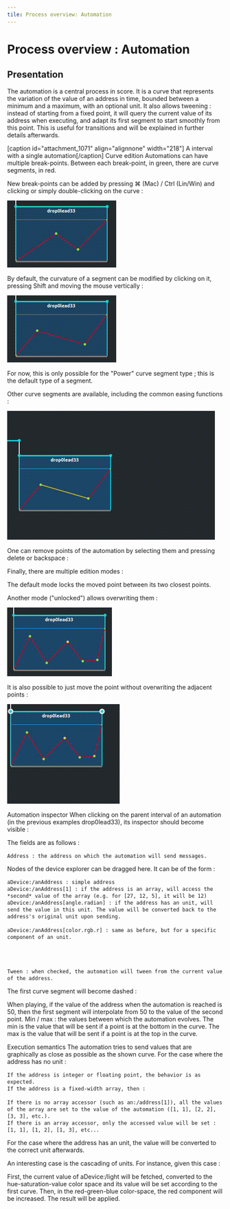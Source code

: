 ```yaml
---
tile: Process overview: Automation
---
```


# Process overview : Automation

## Presentation

The automation is a central process in score.
It is a curve that represents the variation of the value of an address in time, bounded between a minimum and a maximum, with an optional unit.
It also allows tweening : instead of starting from a fixed point, it will query the current value of its address when executing, and adapt its first segment to start smoothly from this point.
This is useful for transitions and will be explained in further details afterwards.

[caption id="attachment_1071" align="alignnone" width="218"] A interval with a single automation[/caption]
Curve edition
Automations can have multiple break-points.
Between each break-point, in green, there are curve segments, in red.

New break-points can be added by pressing ⌘ (Mac) / Ctrl (Lin/Win) and clicking or simply double-clicking on the curve :

![Adding points in automation](../images/autom-click.gif)

By default, the curvature of a segment can be modified by clicking on it, pressing Shift and moving the mouse vertically :

![Adding curvature](../images/autom-curve.gif)

For now, this is only possible for the "Power" curve segment type ; this is the default type of a segment.

Other curve segments are available, including the common easing functions :

![Tween function](../images/autom-ease.gif)

One can remove points of the automation by selecting them and pressing delete or backspace :

Finally, there are multiple edition modes :

The default mode locks the moved point between its two closest points.

Another mode ("unlocked") allows overwriting them :

![Nolock mode](../images/autom-nolock.gif)

It is also possible to just move the point without overwriting the adjacent points :

![No suppression](../images/autom-nosuppress-1.gif)

Automation inspector
When clicking on the parent interval of an automation (in the previous examples drop0lead33),
its inspector should become visible :


The fields are as follows :

 	Address : the address on which the automation will send messages.
Nodes of the device explorer can be dragged here.
It can be of the form :

 	aDevice:/anAddress : simple address
 	aDevice:/anAddress[1] : if the address is an array, will access the *second* value of the array (e.g. for [27, 12, 5], it will be 12)
 	aDevice:/anAddress[angle.radian] : if the address has an unit, will send the value in this unit. The value will be converted back to the address's original unit upon sending.

 	aDevice:/anAddress[color.rgb.r] : same as before, but for a specific component of an unit.




 	Tween : when checked, the automation will tween from the current value of the address.
The first curve segment will become dashed :

When playing, if the value of the address when the automation is reached is 50, then the first segment will interpolate from 50 to the value of the second point.
 	Min / max : the values between which the automation evolves.
The min is the value that will be sent if a point is at the bottom in the curve.
The max is the value that will be sent if a point is at the top in the curve.

Execution semantics
The automation tries to send values that are graphically as close as possible as the shown curve.
For the case where the address has no unit :

 	If the address is integer or floating point, the behavior is as expected.
 	If the address is a fixed-width array, then :

 	If there is no array accessor (such as an:/address[1]), all the values of the array are set to the value of the automation ([1, 1], [2, 2], [3, 3], etc.).
 	If there is an array accessor, only the accessed value will be set : [1, 1], [1, 2], [1, 3], etc...



For the case where the address has an unit, the value will be converted to the correct unit afterwards.

An interesting case is the cascading of units.
For instance, given this case :



First, the current value of aDevice:/light will be fetched, converted to the hue-saturation-value color space and its value will be set according to the first curve.
Then, in the red-green-blue color-space, the red component will be increased.
The result will be applied.